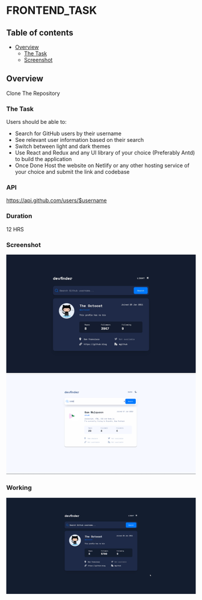 # FRONTEND_TASK

## Table of contents

- [Overview](#overview)
  - [The Task](#the-challenge)
  - [Screenshot](#screenshot)

## Overview
Clone The Repository

### The Task
Users should be able to:
- Search for GitHub users by their username
- See relevant user information based on their search
- Switch between light and dark themes
- Use React and Redux and any UI library of your choice (Preferably Antd) to build the application 
- Once Done Host the website on Netlify or any other hosting service of your choice and submit the link and codebase

### API
https://api.github.com/users/$username

### Duration
12 HRS

### Screenshot

![](./screenshot.jpg)
![](./screenshot1.png)


### Working
![](./working.gif)
